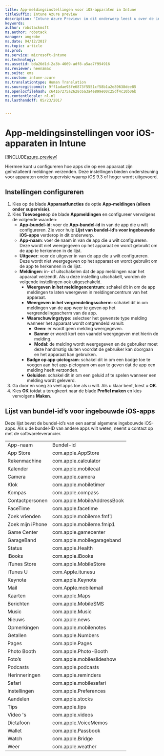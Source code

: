 ```yaml
---
title: App-meldingsinstellingen voor iOS-apparaten in Intune
titleSuffix: Intune Azure preview
description: 'Intune Azure Preview: in dit onderwerp leest u over de instellingen die u kunt gebruiken voor het beheren van meldingen op iOS-apparaten.'
keywords: 
author: robstackmsft
ms.author: robstack
manager: angrobe
ms.date: 04/12/2017
ms.topic: article
ms.prod: 
ms.service: microsoft-intune
ms.technology: 
ms.assetid: bda26d1d-2a3b-4669-adf8-a5aa7f994916
ms.reviewer: heenamac
ms.suite: ems
ms.custom: intune-azure
ms.translationtype: Human Translation
ms.sourcegitcommit: 9ff1adae93fe6873f5551cf58b1a2e89638dee85
ms.openlocfilehash: c64167275a2628c6a3a4e899e00c25df4c10b06b
ms.contentlocale: nl-nl
ms.lasthandoff: 05/23/2017


---
```


# <a name="intune-app-notifications-settings-for-ios-devices"></a>App-meldingsinstellingen voor iOS-apparaten in Intune

[!INCLUDE[azure_preview](./includes/azure_preview.md)]

Hiermee kunt u configureren hoe apps die op een apparaat zijn geïnstalleerd meldingen verzenden. Deze instellingen bieden ondersteuning voor apparaten onder supervisie waarop iOS 9.3 of hoger wordt uitgevoerd.

## <a name="configure-settings"></a>Instellingen configureren

1. Kies op de blade **Apparaatfuncties** de optie **App-meldingen (alleen onder supervisie)**.
2. Kies **Toevoegen**op de blade **Appmeldingen** en configureer vervolgens de volgende waarden:
    - **App-bundel-id**: voer de **App-bundel-id** in van de app die u wilt configureren. Zie voor hulp **Lijst van bundel-id’s voor ingebouwde iOS-apps** verderop in dit onderwerp.
    - **App-naam**: voer de naam in van de app die u wilt configureren. Deze wordt niet weergegeven op het apparaat en wordt gebruikt om de app te herkennen in de lijst.
    - **Uitgever**: voer de uitgever in van de app die u wilt configureren. Deze wordt niet weergegeven op het apparaat en wordt gebruikt om de app te herkennen in de lijst.
    - **Meldingen**: in- of uitschakelen dat de app meldingen naar het apparaat verzendt. Als u deze instelling uitschakelt, worden de volgende instellingen ook uitgeschakeld.
        - **Weergeven in het meldingencentrum**: schakel dit in om de app meldingen te laten weergeven in meldingencentrum van het apparaat.
        - **Weergeven in het vergrendelingsscherm**: schakel dit in om meldingen van de app weer te geven op het vergrendelingsscherm van de app.
        - **Waarschuwingstype**: selecteer het gewenste type melding wanneer het apparaat wordt ontgrendeld vanuit:
            - **Geen**: er wordt geen melding weergegeven.
            - **Banner** er wordt kort een vaandel weergegeven met hierin de melding.
            - **Modal**: de melding wordt weergegeven en de gebruiker moet deze handmatig sluiten voordat de gebruiker kan doorgaan en het apparaat kan gebruiken.
        - **Badge op app-pictogram**: schakel dit in om een badge toe te voegen aan het app-pictogram om aan te geven dat de app een melding heeft verzonden.
        - **Geluiden**: schakel dit in om een geluid af te spelen wanneer een melding wordt geleverd.
3. Ga door en voeg zo veel apps toe als u wilt. Als u klaar bent, kiest u **OK**.
4. Kies **OK** totdat u terugkeert naar de blade **Profiel maken** en kies vervolgens **Maken**. 


## <a name="bundle-id-reference-for-built-in-ios-apps"></a>Lijst van bundel-id’s voor ingebouwde iOS-apps

Deze lijst bevat de bundel-id’s van een aantal algemene ingebouwde iOS-apps. Als u de bundel-ID van andere apps wilt weten, neemt u contact op met de softwareleverancier. 

|||
|-|-|
|App-naam|Bundel-id|
|App Store|com.apple.AppStore|
|Rekenmachine|com.apple.calculator|
|Kalender|com.apple.mobilecal|
|Camera|com.apple.camera|
|Klok|com.apple.mobiletimer|
|Kompas|com.apple.compass|
|Contactpersonen|com.apple.MobileAddressBook|
|FaceTime|com.apple.facetime|
|Zoek vrienden|com.apple.mobileme.fmf1|
|Zoek mijn iPhone|com.apple.mobileme.fmip1|
|Game Center|com.apple.gamecenter|
|GarageBand|com.apple.mobilegarageband|
|Status|com.apple.Health|
|iBooks|com.apple.iBooks|
|iTunes Store|com.apple.MobileStore|
|iTunes U|com.Apple.itunesu|
|Keynote|com.apple.Keynote|
|Mail|com.Apple.mobilemail|
|Kaarten|com.apple.Maps|
|Berichten|com.apple.MobileSMS|
|Music|com.apple.Music|
|Nieuws|com.apple.news|
|Opmerkingen|com.apple.mobilenotes|
|Getallen|com.apple.Numbers|
|Pages|com.apple.Pages|
|Photo Booth|com.apple.Photo-Booth|
|Foto’s|com.apple.mobileslideshow|
|Podcasts|com.apple.podcasts|
|Herinneringen|com.apple.reminders|
|Safari|com.apple.mobilesafari|
|Instellingen|com.apple.Preferences|
|Aandelen|com.apple.stocks|
|Tips|com.apple.tips|
|Video 's|com.apple.videos|
|Dictafoon|com.apple.VoiceMemos|
|Wallet|com.apple.Passbook|
|Watch|com.apple.Bridge|
|Weer|com.apple.weather|
